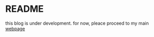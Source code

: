 README
=====

this blog is under development.
for now, pleace proceed to my main [webpage](https://philipp-kats.squarespace.com/config/#/|/)